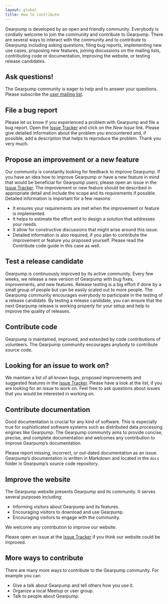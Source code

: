 ```yaml
---
layout: global
title: How to contribute
---
```


Gearpump is developed by an open and friendly community. Everybody is cordially welcome to join the community and contribute to Gearpump. There are several ways to interact with the community and to contribute to Gearpump including asking questions, filing bug reports, implementing new use cases, proposing new features, joining discussions on the mailing lists, contributing code or documentation, improving the website, or testing release candidates.

## Ask questions!

The Gearpump community is eager to help and to answer your questions. Please subscribe the [user mailing list](mailto:user-subscribe@gearpump.incubator.apache.org?subject=Subscribe).

## File a bug report

Please let us know if you experienced a problem with Gearpump and file a bug report. Open the [Issue Tracker](https://issues.apache.org/jira/browse/GEARPUMP) and click on the *New Issue* link. Please give detailed information about the problem you encountered and, if possible, add a description that helps to reproduce the problem. Thank you very much.

## Propose an improvement or a new feature

Our community is constantly looking for feedback to improve Gearpump. If you have an idea how to improve Gearpump or have a new feature in mind that would be beneficial for Gearpump users, please open an issue in the [Issue Tracker](https://issues.apache.org/jira/browse/GEARPUMP). The improvement or new feature should be described in appropriate detail and include the scope and its requirements if possible. Detailed information is important for a few reasons:

* It ensures your requirements are met when the improvement or feature is implemented.
* It helps to estimate the effort and to design a solution that addresses your needs.
* It allow for constructive discussions that might arise around this issue.
* Detailed information is also required, if you plan to contribute the improvement or feature you proposed yourself. Please read the Contribute code guide in this case as well.

## Test a release candidate

Gearpump is continuously improved by its active community. Every few weeks, we release a new version of Gearpump with bug fixes, improvements, and new features. Release testing is a big effort if done by a small group of people but can be easily scaled out to more people. The Gearpump community encourages everybody to participate in the testing of a release candidate. By testing a release candidate, you can ensure that the next Gearpump release is working properly for your setup and help to improve the quality of releases.

## Contribute code

Gearpump is maintained, improved, and extended by code contributions of volunteers. The Gearpump community encourages anybody to contribute source code.

## Looking for an issue to work on?
We maintain a list of all known bugs, proposed improvements and suggested features in the [Issue Tracker](https://issues.apache.org/jira/browse/GEARPUMP). Please have a look at the list, if you are looking for an issue to work on. Feel free to ask questions about issues that you would be interested in working on.

## Contribute documentation

Good documentation is crucial for any kind of software. This is especially true for sophisticated software systems such as distributed data processing engines like Gearpump. The Gearpump community aims to provide concise, precise, and complete documentation and welcomes any contribution to improve Gearpump’s documentation.

Please report missing, incorrect, or out-dated documentation as an issue.
Gearpump’s documentation is written in Markdown and located in the `docs` folder in Gearpump’s source code repository.

## Improve the website

The Gearpump website presents Gearpump and its community. It serves several purposes including:

* Informing visitors about Gearpump and its features.
* Encouraging visitors to download and use Gearpump.
* Encouraging visitors to engage with the community.

We welcome any contribution to improve our website.

Please open an issue at the [Issue Tracker](https://issues.apache.org/jira/browse/GEARPUMP) if you think our website could be improved.


## More ways to contribute

There are many more ways to contribute to the Gearpump community. For example you can

* Give a talk about Gearpump and tell others how you use it.
* Organize a local Meetup or user group.
* Talk to people about Gearpump.
